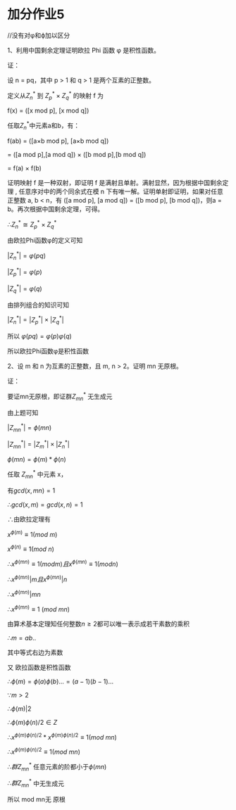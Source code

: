 # 加分作业5

//没有对φ和ϕ加以区分

1、利用中国剩余定理证明欧拉 Phi 函数 φ 是积性函数。

证：

设 n = pq，其中 p > 1 和 q > 1 是两个互素的正整数。

定义从$Z_n^*$ 到 $Z_p^* × Z_q^*$ 的映射 f 为

f(x) = ([x mod p], [x mod q])

任取$Z_n^*$中元素a和b，有：

f(ab) = ([a×b mod p], [a×b mod q])

   = ([a mod p],[a mod q]) × ([b mod p],[b mod q])

   = f(a) × f(b)

证明映射 f 是一种双射，即证明 f 是满射且单射。满射显然，因为根据中国剩余定理 , 任意序对中的两个同余式在模 n 下有唯一解。证明单射即证明，如果对任意正整数 a, b < n，有 ([a mod p], [a mod q]) = ([b mod p], [b mod q])，则a = b。再次根据中国剩余定理，可得。

$∴ Z_n^* \cong Z_p^* × Z_q^*$

由欧拉Phi函数φ的定义可知

$|Z_n^*| = φ(pq)$

$|Z_p^*| = φ(p)$

$|Z_q^*| = φ(q)$

由排列组合的知识可知

$|Z_n^*|  = |Z_p^*| × |Z_q^*|$

所以 $φ(pq) = φ(p)φ(q)$

所以欧拉Phi函数φ是积性函数

2、设 m 和 n 为互素的正整数，且 m, n > 2。证明 mn 无原根。

证：

要证mn无原根，即证群$Z_{mn}^*$ 无生成元

由上题可知

$|Z_{mn}^*| = ϕ(mn)$

$|Z_{mn}^*|  = |Z_m^*| × |Z_n^*|$

$ϕ(mn) = ϕ(m)*ϕ(n)$

任取 $Z_{mn}^*$ 中元素 x，

有$gcd(x,mn) = 1$

$∴ gcd(x,m) = gcd(x,n) = 1$

$∴$由欧拉定理有

$x^{ϕ(m)} ≡ 1 (mod\ m)$

$x^{ϕ(n)} ≡ 1 (mod\ n)$

$∴x^{ϕ(mn)} ≡ 1 (mod m) 且 x^{ϕ(mn)} ≡ 1 (mod n)$

$∴x^{ϕ(mn)}|m且x^{ϕ(mn)}|n$

$∴x^{ϕ(mn)}|mn$

$∴x^{ϕ(mn)} ≡ 1\ (mod\ mn)$

由算术基本定理知任何整数$n≥2$都可以唯一表示成若干素数的乘积

$∴m = ab..$

其中等式右边为素数

又 欧拉函数是积性函数

$∴ϕ(m) = ϕ(a)ϕ(b)... = (a-1)(b-1)...$

$∵m > 2$

$∴ϕ(m) | 2$     

$∴ϕ(m)ϕ(n) / 2 ∈ Z$   

$∴x^{ϕ(m)ϕ(n)/2} * x^{ϕ(m)ϕ(n)/2} ≡ 1 (mod\ mn)$

$∴x^{ϕ(m)ϕ(n)/2} ≡ 1 (mod\ mn)$

$∴ 群 Z_{mn}^*$ 任意元素的阶都小于$ϕ(mn)$

$∴ 群 Z_{mn}^*$ 中无生成元

所以 mod mn无 原根